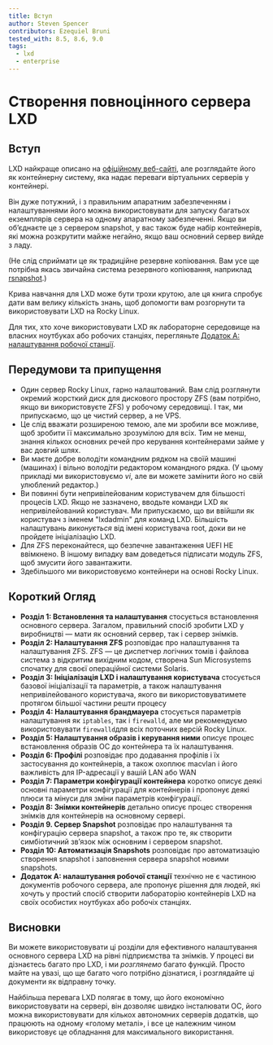 ```yaml
---
title: Вступ
author: Steven Spencer
contributors: Ezequiel Bruni
tested_with: 8.5, 8.6, 9.0
tags:
  - lxd
  - enterprise
---
```


# Створення повноцінного сервера LXD

## Вступ

LXD найкраще описано на [офіційному веб-сайті](https://linuxcontainers.org/lxd/introduction/), але розглядайте його як контейнерну систему, яка надає переваги віртуальних серверів у контейнері.

Він дуже потужний, і з правильним апаратним забезпеченням і налаштуваннями його можна використовувати для запуску багатьох екземплярів сервера на одному апаратному забезпеченні. Якщо ви об’єднаєте це з сервером snapshot, у вас також буде набір контейнерів, які можна розкрутити майже негайно, якщо ваш основний сервер вийде з ладу.

(Не слід сприймати це як традиційне резервне копіювання. Вам усе ще потрібна якась звичайна система резервного копіювання, наприклад [rsnapshot](../../guides/backup/rsnapshot_backup.md).)

Крива навчання для LXD може бути трохи крутою, але ця книга спробує дати вам велику кількість знань, щоб допомогти вам розгорнути та використовувати LXD на Rocky Linux.

Для тих, хто хоче використовувати LXD як лабораторне середовище на власних ноутбуках або робочих станціях, перегляньте [Додаток A: налаштування робочої станції](30-appendix_a.md).

## Передумови та припущення

* Один сервер Rocky Linux, гарно налаштований. Вам слід розглянути окремий жорсткий диск для дискового простору ZFS (вам потрібно, якщо ви використовуєте ZFS) у робочому середовищі. І так, ми припускаємо, що це чистий сервер, а не VPS.
* Це слід вважати розширеною темою, але ми зробили все можливе, щоб зробити її максимально зрозумілою для всіх. Тим не менш, знання кількох основних речей про керування контейнерами займе у вас довгий шлях.
* Ви маєте добре володіти командним рядком на своїй машині (машинах) і вільно володіти редактором командного рядка. (У цьому прикладі ми використовуємо _vi_, але ви можете замінити його но свій улюблений редактор.)
* Ви повинні бути непривілейованим користувачем для більшості процесів LXD. Якщо не зазначено, вводьте команди LXD як непривілейований користувач. Ми припускаємо, що ви ввійшли як користувач з іменем "lxdadmin" для команд LXD. Більшість налаштувань _виконується_ від імені користувача root, доки ви не пройдете ініціалізацію LXD.
* Для ZFS переконайтеся, що безпечне завантаження UEFI НЕ ввімкнено. В іншому випадку вам доведеться підписати модуль ZFS, щоб змусити його завантажити.
* Здебільшого ми використовуємо контейнери на основі Rocky Linux.

## Короткий Огляд

* **Розділ 1: Встановлення та налаштування** стосується встановлення основного сервера. Загалом, правильний спосіб зробити LXD у виробництві — мати як основний сервер, так і сервер знімків.
* **Розділ 2: Налаштування ZFS** розповідає про налаштування та налаштування ZFS. ZFS — це диспетчер логічних томів і файлова система з відкритим вихідним кодом, створена Sun Microsystems спочатку для своєї операційної системи Solaris.
* **Розділ 3: Ініціалізація LXD і налаштування користувача** стосується базової ініціалізації та параметрів, а також налаштування непривілейованого користувача, якого ви використовуватимете протягом більшої частини решти процесу
* **Розділ 4: Налаштування брандмауера** стосується параметрів налаштування як `iptables`, так і `firewalld`, але ми рекомендуємо використовувати `firewalld`для всіх поточних версій Rocky Linux.
* **Розділ 5: Налаштування образів і керування ними** описує процес встановлення образів ОС до контейнера та їх налаштування.
* **Розділ 6: Профілі** розповідає про додавання профілів і їх застосування до контейнерів, а також охоплює macvlan і його важливість для IP-адресації у вашій LAN або WAN
* **Розділ 7: Параметри конфігурації контейнера** коротко описує деякі основні параметри конфігурації для контейнерів і пропонує деякі плюси та мінуси для зміни параметрів конфігурації.
* **Розділ 8: Знімки контейнерів** детально описує процес створення знімків для контейнерів на основному сервері.
* **Розділ 9. Сервер Snapshot** розповідає про налаштування та конфігурацію сервера snapshot, а також про те, як створити симбіотичний зв’язок між основним і сервером snapshot.
* **Розділ 10: Автоматизація Snapshots** розповідає про автоматизацію створення snapshot і заповнення сервера snapshot новими snapshots.
* **Додаток A: налаштування робочої станції** технічно не є частиною документів робочого сервера, але пропонує рішення для людей, які хочуть у простий спосіб створити лабораторію контейнерів LXD на своїх особистих ноутбуках або робочіх станціях.

## Висновки

Ви можете використовувати ці розділи для ефективного налаштування основного сервера LXD на рівні підприємства та знімків. У процесі ви дізнаєтесь багато про LXD, і ми *розглянемо* багато функцій. Просто майте на увазі, що ще багато чого потрібно дізнатися, і розглядайте ці документи як відправну точку.

Найбільша перевага LXD полягає в тому, що його економічно використовувати на сервері, він дозволяє швидко інсталювати ОС, його можна використовувати для кількох автономних серверів додатків, що працюють на одному «голому металі», і все це належним чином використовує це обладнання для максимального використання.
